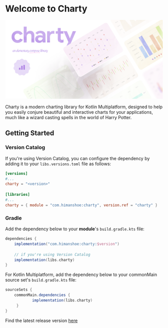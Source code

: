 # Welcome to Charty

![Charty Banner](site/img/banner.png)

Charty is a modern charting library for Kotlin Multiplatform, designed to help you easily conjure beautiful and interactive charts for your applications, much like a wizard casting spells in the world of Harry Potter.

## Getting Started

### Version Catalog

If you're using Version Catalog, you can configure the dependency by adding it to your
`libs.versions.toml` file as follows:

```toml
[versions]
#...
charty = "<version>"

[libraries]
#...
charty = { module = "com.himanshoe:charty", version.ref = "charty" }
```

### Gradle

Add the dependency below to your **module**'s `build.gradle.kts` file:

```gradle
dependencies {
    implementation("com.himanshoe:charty:$version")
    
    // if you're using Version Catalog
    implementation(libs.charty)
}
```

For Kotlin Multiplatform, add the dependency below to your commonMain source set's
`build.gradle.kts` file:

```gradle
sourceSets {
    commonMain.dependencies {
            implementation(libs.charty)
     }
}
```

Find the latest release version [here](https://github.com/hi-manshu/Charty/releases)